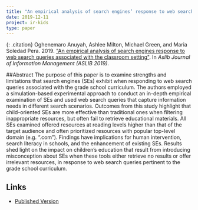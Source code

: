```yaml
---
title: "An empirical analysis of search engines’ response to web search queries associated with the classroom setting"
date: 2019-12-11
project: ir-kids
type: paper
---
```


{: .citation}
 Oghenemaro Anuyah, Ashlee Milton, Michael Green, and Maria Soledad Pera. 2019. ["An empirical analysis of search engines response to web search queries associated with the classroom setting"](#). In <cite> Aslib Journal of Information Management (ASLIB 2019)</cite>.


##Abstract
The purpose of this paper is to examine strengths and limitations that search engines (SEs) exhibit when responding to web search queries associated with the grade school curriculum. The authors employed a simulation-based experimental approach to conduct an in-depth empirical examination of SEs and used web search queries that capture information needs in different search scenarios.
Outcomes from this study highlight that child-oriented SEs are more effective than traditional ones when filtering inappropriate resources, but often fail to retrieve educational materials. All SEs examined offered resources at reading levels higher than that of the target audience and often prioritized resources with popular top-level domain (e.g. “.com”).
Findings have implications for human intervention, search literacy in schools, and the enhancement of existing SEs. Results shed light on the impact on children’s education that result from introducing misconception about SEs when these tools either retrieve no results or offer irrelevant resources, in response to web search queries pertinent to the grade school curriculum.

## Links
* [Published Version](https://www.emerald.com/insight/content/doi/10.1108/AJIM-06-2019-0143/full/html)

